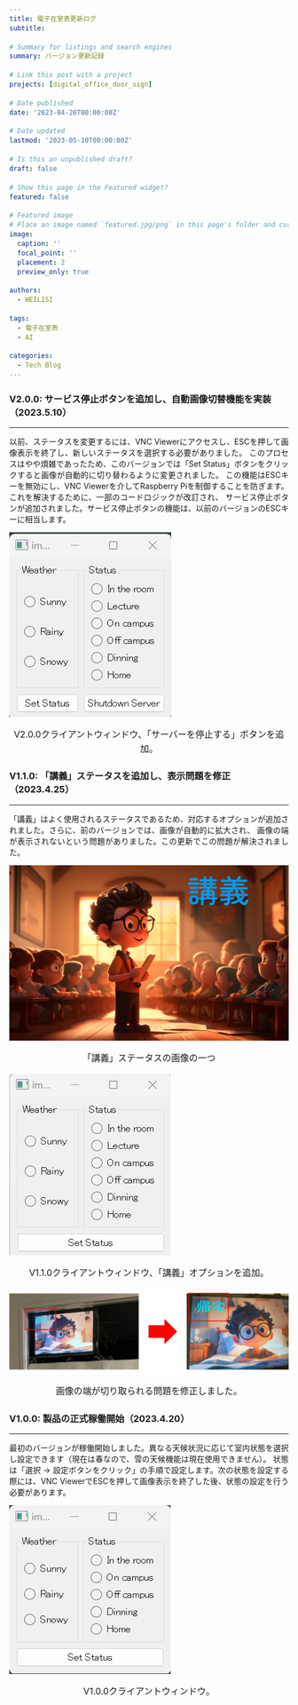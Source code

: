 ```yaml
---
title: 電子在室表更新ログ
subtitle: 

# Summary for listings and search engines
summary: バージョン更新記録

# Link this post with a project
projects: [digital_office_door_sign]

# Date published
date: '2023-04-20T00:00:00Z'

# Date updated
lastmod: '2023-05-10T00:00:00Z'

# Is this an unpublished draft?
draft: false

# Show this page in the Featured widget?
featured: false

# Featured image
# Place an image named `featured.jpg/png` in this page's folder and customize its options here.
image:
  caption: ''
  focal_point: ''
  placement: 2
  preview_only: true

authors:
  - WEILISI

tags:
  - 電子在室表
  - AI

categories:
  - Tech Blog
---
```


### V2.0.0: サービス停止ボタンを追加し、自動画像切替機能を実装（2023.5.10）
---
<div style="text-align: justify;">
以前、ステータスを変更するには、VNC Viewerにアクセスし、ESCを押して画像表示を終了し、新しいステータスを選択する必要がありました。
このプロセスはやや煩雑であったため、このバージョンでは「Set Status」ボタンをクリックすると画像が自動的に切り替わるように変更されました。
この機能はESCキーを無効にし、VNC Viewerを介してRaspberry Piを制御することを防ぎます。これを解決するために、一部のコードロジックが改訂され、
サービス停止ボタンが追加されました。サービス停止ボタンの機能は、以前のバージョンのESCキーに相当します。
</div>

![V2.0.0](V2.0.0.png)
<p style="font-size: 16px; line-height: 1.6; text-align: center;">V2.0.0クライアントウィンドウ、「サーバーを停止する」ボタンを追加。</p>


### V1.1.0: 「講義」ステータスを追加し、表示問題を修正（2023.4.25）
---
<div style="text-align: justify;">
「講義」はよく使用されるステータスであるため、対応するオプションが追加されました。さらに、前のバージョンでは、画像が自動的に拡大され、
画像の端が表示されないという問題がありました。この更新でこの問題が解決されました。
</div>

![lecture](lecture.jpg)
<p style="font-size: 16px; line-height: 1.6; text-align: center;">「講義」ステータスの画像の一つ</p>

![V1.1.0](V1.1.0.png)
<p style="font-size: 16px; line-height: 1.6; text-align: center;">V1.1.0クライアントウィンドウ、「講義」オプションを追加。</p>

![margin](margin.jpg)
<p style="font-size: 16px; line-height: 1.6; text-align: center;">画像の端が切り取られる問題を修正しました。</p>


### V1.0.0: 製品の正式稼働開始（2023.4.20）
---
<div style="text-align: justify;">
最初のバージョンが稼働開始しました。異なる天候状況に応じて室内状態を選択し設定できます（現在は春なので、雪の天候機能は現在使用できません）。
状態は「選択 → 設定ボタンをクリック」の手順で設定します。次の状態を設定する際には、VNC ViewerでESCを押して画像表示を終了した後、状態の設定を行う必要があります。
</div>

![V1.0.0](V1.0.0.png)
<p style="font-size: 16px; line-height: 1.6; text-align: center;">V1.0.0クライアントウィンドウ。</p>

